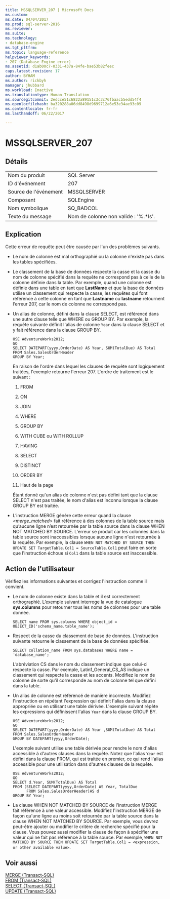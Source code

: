 ```yaml
---
title: MSSQLSERVER_207 | Microsoft Docs
ms.custom: 
ms.date: 04/04/2017
ms.prod: sql-server-2016
ms.reviewer: 
ms.suite: 
ms.technology:
- database-engine
ms.tgt_pltfrm: 
ms.topic: language-reference
helpviewer_keywords:
- 207 (Database Engine error)
ms.assetid: d1ab00c7-0331-437a-84fe-bae53b82feec
caps.latest.revision: 17
author: BYHAM
ms.author: rickbyh
manager: jhubbard
ms.workload: Inactive
ms.translationtype: Human Translation
ms.sourcegitcommit: 2edcce51c6822a89151c3c3c76fbaacb5edd54f4
ms.openlocfilehash: ba320288a06dd8498d9699712a6e53e34ae93c09
ms.contentlocale: fr-fr
ms.lasthandoff: 06/22/2017

---
```

# <a name="mssqlserver207"></a>MSSQLSERVER_207
  
## <a name="details"></a>Détails  
  
|||  
|-|-|  
|Nom du produit|SQL Server|  
|ID d'événement|207|  
|Source de l'événement|MSSQLSERVER|  
|Composant|SQLEngine|  
|Nom symbolique|SQ_BADCOL|  
|Texte du message|Nom de colonne non valide : '%.*ls'.|  
  
## <a name="explanation"></a>Explication  
Cette erreur de requête peut être causée par l'un des problèmes suivants.  
  
-   Le nom de colonne est mal orthographié ou la colonne n'existe pas dans les tables spécifiées.  
  
-   Le classement de la base de données respecte la casse et la casse du nom de colonne spécifié dans la requête ne correspond pas à celle de la colonne définie dans la table. Par exemple, quand une colonne est définie dans une table en tant que **LastName** et que la base de données utilise un classement qui respecte la casse, les requêtes qui font référence à cette colonne en tant que **Lastname** ou **lastname** retournent l’erreur 207, car le nom de colonne ne correspond pas.  
  
-   Un alias de colonne, défini dans la clause SELECT, est référencé dans une autre clause telle que WHERE ou GROUP BY. Par exemple, la requête suivante définit l'alias de colonne `Year` dans la clause SELECT et y fait référence dans la clause GROUP BY.  
  
    ```  
    USE AdventureWorks2012;  
    GO  
    SELECT DATEPART(yyyy,OrderDate) AS Year, SUM(TotalDue) AS Total  
    FROM Sales.SalesOrderHeader  
    GROUP BY Year;  
    ```  
  
    En raison de l'ordre dans lequel les clauses de requête sont logiquement traitées, l'exemple retourne l'erreur 207. L'ordre de traitement est le suivant :  
  
    1.  FROM  
  
    2.  ON  
  
    3.  JOIN  
  
    4.  WHERE  
  
    5.  GROUP BY  
  
    6.  WITH CUBE ou WITH ROLLUP  
  
    7.  HAVING  
  
    8.  SELECT  
  
    9. DISTINCT  
  
    10. ORDER BY  
  
    11. Haut de la page  
  
    Étant donné qu'un alias de colonne n'est pas défini tant que la clause SELECT n'est pas traitée, le nom d'alias est inconnu lorsque la clause GROUP BY est traitée.  
  
-   L’instruction MERGE génère cette erreur quand la clause *<merge_matched>* fait référence à des colonnes de la table source mais qu’aucune ligne n’est retournée par la table source dans la clause WHEN NOT MATCHED BY SOURCE. L'erreur se produit car les colonnes dans la table source sont inaccessibles lorsque aucune ligne n'est retournée à la requête. Par exemple, la clause `WHEN NOT MATCHED BY SOURCE THEN UPDATE SET TargetTable.Col1 = SourceTable.Col1` peut faire en sorte que l'instruction échoue si `Col1` dans la table source est inaccessible.  
  
## <a name="user-action"></a>Action de l'utilisateur  
Vérifiez les informations suivantes et corrigez l'instruction comme il convient.  
  
-   Le nom de colonne existe dans la table et il est correctement orthographié. L’exemple suivant interroge la vue de catalogue **sys.columns** pour retourner tous les noms de colonnes pour une table donnée.  
  
    ```  
    SELECT name FROM sys.columns WHERE object_id = OBJECT_ID('schema_name.table_name');  
    ```  
  
-   Respect de la casse du classement de base de données. L'instruction suivante retourne le classement de la base de données spécifiée.  
  
    ```  
    SELECT collation_name FROM sys.databases WHERE name = 'database_name';  
    ```  
  
    L’abréviation CS dans le nom du classement indique que celui-ci respecte la casse. Par exemple, Latin1_General_CS_AS indique un classement qui respecte la casse et les accents. Modifiez le nom de colonne de sorte qu'il corresponde au nom de colonne tel que défini dans la table.  
  
-   Un alias de colonne est référencé de manière incorrecte. Modifiez l'instruction en répétant l'expression qui définit l'alias dans la clause appropriée ou en utilisant une table dérivée. L'exemple suivant répète les expressions qui définissent l'alias `Year` dans la clause GROUP BY.  
  
    ```  
    USE AdventureWorks2012;  
    GO  
    SELECT DATEPART(yyyy,OrderDate) AS Year ,SUM(TotalDue) AS Total  
    FROM Sales.SalesOrderHeader  
    GROUP BY DATEPART(yyyy,OrderDate);  
    ```  
  
    L'exemple suivant utilise une table dérivée pour rendre le nom d'alias accessible à d'autres clauses dans la requête. Notez que l'alias `Year` est défini dans la clause FROM, qui est traitée en premier, ce qui rend l'alias accessible pour une utilisation dans d'autres clauses de la requête.  
  
    ```  
    USE AdventureWorks2012;  
    GO  
    SELECT d.Year, SUM(TotalDue) AS Total  
    FROM (SELECT DATEPART(yyyy,OrderDate) AS Year, TotalDue  
          FROM Sales.SalesOrderHeader)AS d  
    GROUP BY Year;  
    ```  
  
-   La clause WHEN NOT MATCHED BY SOURCE de l'instruction MERGE fait référence à une valeur accessible. Modifiez l'instruction MERGE de façon qu'une ligne au moins soit retournée par la table source dans la clause WHEN NOT MATCHED BY SOURCE. Par exemple, vous devrez peut-être ajouter ou modifier le critère de recherche spécifié pour la clause. Vous pouvez aussi modifier la clause de façon à spécifier une valeur qui ne fait pas référence à la table source. Par exemple, `WHEN NOT MATCHED BY SOURCE THEN UPDATE SET TargetTable.Col1 = <expression, or other available value>`.  
  
## <a name="see-also"></a>Voir aussi  
[MERGE &#40;Transact-SQL&#41;](~/t-sql/statements/merge-transact-sql.md)  
[FROM &#40;Transact-SQL&#41;](~/t-sql/queries/from-transact-sql.md)  
[SELECT &#40;Transact-SQL&#41;](~/t-sql/queries/select-transact-sql.md)  
[UPDATE &#40;Transact-SQL&#41;](~/t-sql/queries/update-transact-sql.md)  
  

